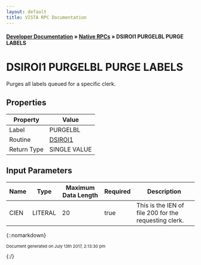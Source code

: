 ```yaml
---
layout: default
title: VISTA RPC Documentation
---
```


#### [Developer Documentation](../index) &#187; [Native RPCs](TableOfContents) &#187; DSIROI1 PURGELBL PURGE LABELS<br/>
# DSIROI1 PURGELBL PURGE LABELS

Purges all labels queued for a specific clerk.

## Properties

Property | Value
--- | ---
Label | PURGELBL
Routine | [DSIROI1](http://code.osehra.org/dox/Routine_DSIROI1_source.html)
Return Type | SINGLE VALUE


## Input Parameters

Name | Type | Maximum Data Length | Required | Description
--- | --- | --- | --- | ---
CIEN | LITERAL | 20 | true | This is the IEN of file 200 for the requesting clerk.



{::nomarkdown} <br/><p style="font-size: 11px">Document generated on July 13th 2017, 2:13:30 pm</p>{:/}